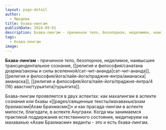 ```yaml
---
layout: page-detail
author:
  - Яшодеви
title: бхава-лингам
publishDate: 2024-09-01
description: Бхава-лингам - причинное тело, безопорное, неделимое, наивысшее трансцендентальное сознание, сат-чит-ананда, аманаска, турьятита.
tags:
  - бхава-лингам
image:
---
```

**Бхава-лингам** - причинное тело, безопорное, неделимое, наивысшее трансцендентальное сознание, [[религия и философия/санатана дхарма/законы и силы вселенной/сат-чит-ананда|сат-чит-ананда]], [[религия и философия/йога/лайя-йога/праджня-янтра/аманаска|аманаска]], [[религия и философия/йога/лайя-йога/праджня-янтра/4 (16) авастхи/турьятита|турьятита]].

Бхава-лингам проявляется в двух аспектах: как махалингам в аспекте сознания или бхавы «[[pages/священные тексты/махавакьи/ахам брахмасми|Ахам Брахмасми]]» и как прасада-лингам в аспекте милости, благодати, в аспекте Ануграхи. Когда мы занимаемся практикой поддержания естественного состояния, медитируем на махавакью «Ахам Брахмасми» веданты - это и есть бхава-лингам.

